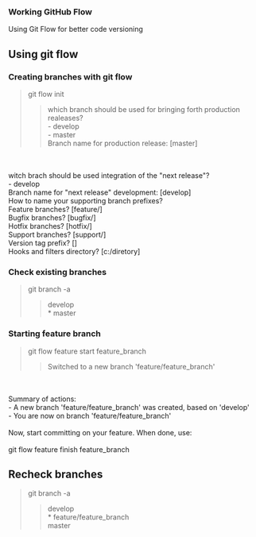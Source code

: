 [](public/git-release-branch.drawio.png)
### Working GitHub Flow 
Using Git Flow for better code versioning

## Using git flow

### Creating branches with git flow

> git flow init
>> which branch should be used for bringing forth production realeases?
<br/>    - develop
<br/>    - master
<br/> Branch name for production release: [master]
<br/>
<br/> witch brach should be used integration of the "next release"?
<br/>    - develop
<br/> Branch name for "next release" development: [develop]
<br/> How to name your supporting branch prefixes?
<br/> Feature branches? [feature/]
<br/> Bugfix branches? [bugfix/]
<br/> Hotfix branches? [hotfix/]
<br/> Support branches? [support/]
<br/> Version tag prefix? []
<br/> Hooks and filters directory? [c:/diretory]

### Check existing branches

> git branch -a
>> develop
<br/> * master

### Starting feature branch

> git flow feature start feature_branch
>> Switched to a new branch 'feature/feature_branch'
<br/>
<br/> Summary of actions:
<br/> - A new branch 'feature/feature_branch' was created, based on 'develop'
<br/> - You are now on branch 'feature/feature_branch'
<br/>
<br/> Now, start committing on your feature. When done, use:
<br/>
<br/>git flow feature finish feature_branch

## Recheck branches

> git branch -a
>> develop
<br/>* feature/feature_branch
<br/> master